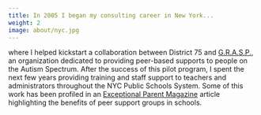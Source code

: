 ```yaml
---
title: In 2005 I began my consulting career in New York...
weight: 2
image: about/nyc.jpg
---
```

where I helped kickstart a collaboration between District 75 and [G.R.A.S.P.](http://www.grasp.org), an organization dedicated to providing peer-based supports to people on the Autism Spectrum. After the success of this pilot program, I spent the next few years providing training and staff support to teachers and administrators throughout the NYC Public Schools System. Some of this work has been profiled in an [Exceptional Parent Magazine](http://reader.mediawiremobile.com/epmagazine/issues/203090/viewer?page=21) article highlighting the benefits of peer support groups in schools.
